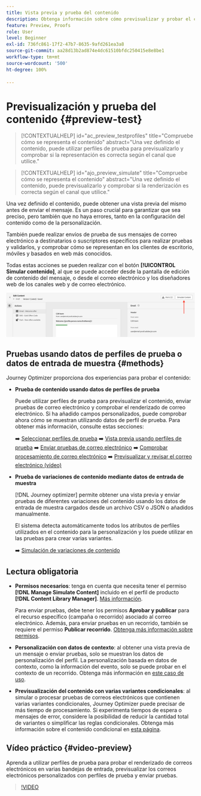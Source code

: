 ```yaml
---
title: Vista previa y prueba del contenido
description: Obtenga información sobre cómo previsualizar y probar el contenido.
feature: Preview, Proofs
role: User
level: Beginner
exl-id: 736fc861-17f2-47b7-8635-9afd261ea3a8
source-git-commit: aa28d13b2ad874e4dc61510bfdc250415e8e8be1
workflow-type: tm+mt
source-wordcount: '500'
ht-degree: 100%

---
```


# Previsualización y prueba del contenido {#preview-test}

>[!CONTEXTUALHELP]
>id="ac_preview_testprofiles"
>title="Compruebe cómo se representa el contenido"
>abstract="Una vez definido el contenido, puede utilizar perfiles de prueba para previsualizarlo y comprobar si la representación es correcta según el canal que utilice."

>[!CONTEXTUALHELP]
>id="ajo_preview_simulate"
>title="Compruebe cómo se representa el contenido"
>abstract="Una vez definido el contenido, puede previsualizarlo y comprobar si la renderización es correcta según el canal que utilice."

Una vez definido el contenido, puede obtener una vista previa del mismo antes de enviar el mensaje. Es un paso crucial para garantizar que sea preciso, pero también que no haya errores, tanto en la configuración del contenido como de la personalización.

También puede realizar envíos de prueba de sus mensajes de correo electrónico a destinatarios o suscriptores específicos para realizar pruebas y validarlos, y comprobar cómo se representan en los clientes de escritorio, móviles y basados en web más conocidos.

Todas estas acciones se pueden realizar con el botón **[!UICONTROL Simular contenido]**, al que se puede acceder desde la pantalla de edición de contenido del mensaje, o desde el correo electrónico y los diseñadores web de los canales web y de correo electrónico.

![](../email/assets/email-preview-button.png)

## Pruebas usando datos de perfiles de prueba o datos de entrada de muestra {#methods}

Journey Optimizer proporciona dos experiencias para probar el contenido:

* **Prueba de contenido usando datos de perfiles de prueba**

  Puede utilizar perfiles de prueba para previsualizar el contenido, enviar pruebas de correo electrónico y comprobar el renderizado de correo electrónico. Si ha añadido campos personalizados, puede comprobar ahora cómo se muestran utilizando datos de perfil de prueba. Para obtener más información, consulte estas secciones:

  ➡️ [Seleccionar perfiles de prueba](test-profiles.md)
➡️ [Vista previa usando perfiles de prueba](preview.md)
➡️ [Enviar pruebas de correo electrónico](proofs.md)
➡️ [Comprobar procesamiento de correo electrónico](rendering.md)
➡️ [Previsualizar y revisar el correo electrónico (vídeo)](#video-preview)

* **Prueba de variaciones de contenido mediante datos de entrada de muestra**

  [!DNL Journey optimizer] permite obtener una vista previa y enviar pruebas de diferentes variaciones del contenido usando los datos de entrada de muestra cargados desde un archivo CSV o JSON o añadidos manualmente.

  El sistema detecta automáticamente todos los atributos de perfiles utilizados en el contenido para la personalización y los puede utilizar en las pruebas para crear varias variantes.

  ➡️ [Simulación de variaciones de contenido](../test-approve/simulate-sample-input.md)

## Lectura obligatoria

* **Permisos necesarios**: tenga en cuenta que necesita tener el permiso **[!DNL Manage Simulate Content]** incluido en el perfil de producto **[!DNL Content Library Manager]**. [Más información](../administration/ootb-product-profiles.md#content-library-manager).

  Para enviar pruebas, debe tener los permisos **Aprobar y publicar** para el recurso específico (campaña o recorrido) asociado al correo electrónico. Además, para enviar pruebas en un recorrido, también se requiere el permiso **Publicar recorrido**. [Obtenga más información sobre permisos](../administration/ootb-permissions.md).

* **Personalización con datos de contexto**: al obtener una vista previa de un mensaje o enviar pruebas, solo se muestran los datos de personalización del perfil. La personalización basada en datos de contexto, como la información del evento, solo se puede probar en el contexto de un recorrido. Obtenga más información en [este caso de uso](../personalization/personalization-use-case.md).

* **Previsualización del contenido con varias variantes condicionales**: al simular o procesar pruebas de correos electrónicos que contienen varias variantes condicionales, Journey Optimizer puede precisar de más tiempo de procesamiento. Si experimenta tiempos de espera o mensajes de error, considere la posibilidad de reducir la cantidad total de variantes o simplificar las reglas condicionales. Obtenga más información sobre el contenido condicional en [esta página](../personalization/dynamic-content.md).

## Vídeo práctico {#video-preview}

Aprenda a utilizar perfiles de prueba para probar el renderizado de correos electrónicos en varias bandejas de entrada, previsualizar los correos electrónicos personalizados con perfiles de prueba y enviar pruebas.

>[!VIDEO](https://video.tv.adobe.com/v/3430335?quality=12&captions=spa)
